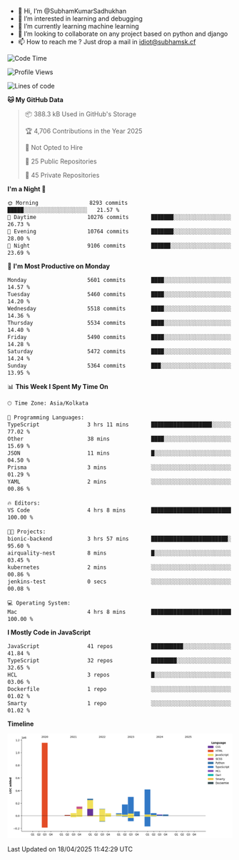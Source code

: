 - 👋 Hi, I’m @SubhamKumarSadhukhan
- 👀 I’m interested in learning and debugging
- 🌱 I’m currently learning machine learning
- 💞️ I’m looking to collaborate on any project based on python and django
- 📫 How to reach me ?
      Just drop a mail in idiot@subhamsk.cf

<!---
SubhamKumarSadhukhan/SubhamKumarSadhukhan is a ✨ special ✨ repository because its `README.md` (this file) appears on your GitHub profile.
You can click the Preview link to take a look at your changes.
--->


<!--START_SECTION:waka-->
![Code Time](http://img.shields.io/badge/Code%20Time-2%2C833%20hrs%2041%20mins-blue)

![Profile Views](http://img.shields.io/badge/Profile%20Views-1-blue)

![Lines of code](https://img.shields.io/badge/From%20Hello%20World%20I%27ve%20Written-2.8%20million%20lines%20of%20code-blue)

**🐱 My GitHub Data** 

> 📦 388.3 kB Used in GitHub's Storage 
 > 
> 🏆 4,706 Contributions in the Year 2025
 > 
> 🚫 Not Opted to Hire
 > 
> 📜 25 Public Repositories 
 > 
> 🔑 45 Private Repositories 
 > 
**I'm a Night 🦉** 

```text
🌞 Morning                8293 commits        █████░░░░░░░░░░░░░░░░░░░░   21.57 % 
🌆 Daytime                10276 commits       ███████░░░░░░░░░░░░░░░░░░   26.73 % 
🌃 Evening                10764 commits       ███████░░░░░░░░░░░░░░░░░░   28.00 % 
🌙 Night                  9106 commits        ██████░░░░░░░░░░░░░░░░░░░   23.69 % 
```
📅 **I'm Most Productive on Monday** 

```text
Monday                   5601 commits        ████░░░░░░░░░░░░░░░░░░░░░   14.57 % 
Tuesday                  5460 commits        ████░░░░░░░░░░░░░░░░░░░░░   14.20 % 
Wednesday                5518 commits        ████░░░░░░░░░░░░░░░░░░░░░   14.36 % 
Thursday                 5534 commits        ████░░░░░░░░░░░░░░░░░░░░░   14.40 % 
Friday                   5490 commits        ████░░░░░░░░░░░░░░░░░░░░░   14.28 % 
Saturday                 5472 commits        ████░░░░░░░░░░░░░░░░░░░░░   14.24 % 
Sunday                   5364 commits        ███░░░░░░░░░░░░░░░░░░░░░░   13.95 % 
```


📊 **This Week I Spent My Time On** 

```text
🕑︎ Time Zone: Asia/Kolkata

💬 Programming Languages: 
TypeScript               3 hrs 11 mins       ███████████████████░░░░░░   77.02 % 
Other                    38 mins             ████░░░░░░░░░░░░░░░░░░░░░   15.69 % 
JSON                     11 mins             █░░░░░░░░░░░░░░░░░░░░░░░░   04.50 % 
Prisma                   3 mins              ░░░░░░░░░░░░░░░░░░░░░░░░░   01.29 % 
YAML                     2 mins              ░░░░░░░░░░░░░░░░░░░░░░░░░   00.86 % 

🔥 Editors: 
VS Code                  4 hrs 8 mins        █████████████████████████   100.00 % 

🐱‍💻 Projects: 
bionic-backend           3 hrs 57 mins       ████████████████████████░   95.60 % 
airquality-nest          8 mins              █░░░░░░░░░░░░░░░░░░░░░░░░   03.45 % 
kubernetes               2 mins              ░░░░░░░░░░░░░░░░░░░░░░░░░   00.86 % 
jenkins-test             0 secs              ░░░░░░░░░░░░░░░░░░░░░░░░░   00.08 % 

💻 Operating System: 
Mac                      4 hrs 8 mins        █████████████████████████   100.00 % 
```

**I Mostly Code in JavaScript** 

```text
JavaScript               41 repos            ██████████░░░░░░░░░░░░░░░   41.84 % 
TypeScript               32 repos            ████████░░░░░░░░░░░░░░░░░   32.65 % 
HCL                      3 repos             █░░░░░░░░░░░░░░░░░░░░░░░░   03.06 % 
Dockerfile               1 repo              ░░░░░░░░░░░░░░░░░░░░░░░░░   01.02 % 
Smarty                   1 repo              ░░░░░░░░░░░░░░░░░░░░░░░░░   01.02 % 
```



**Timeline**

![Lines of Code chart](https://raw.githubusercontent.com/SubhamKumarSadhukhan/SubhamKumarSadhukhan/main/assets/bar_graph.png)


 Last Updated on 18/04/2025 11:42:29 UTC
<!--END_SECTION:waka-->
